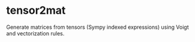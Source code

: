 # tensor2mat
Generate matrices from tensors (Sympy indexed expressions) using Voigt and vectorization rules. 
